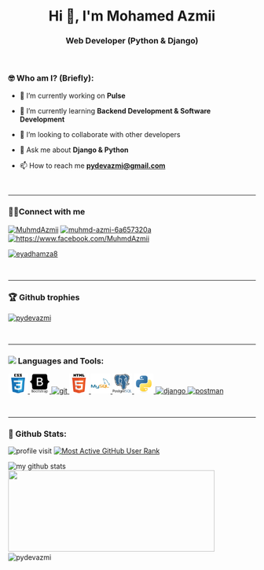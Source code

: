 

<h1 align="center">Hi 👋, I'm Mohamed Azmii</h1>
<h3 align="center">Web Developer (Python & Django) </h3>

<br/>

### 🤓 Who am I? (Briefly):

- 🔭 I’m currently working on **Pulse**

- 🌱 I’m currently learning **Backend Development & Software Development**

- 👯 I’m looking to collaborate with other developers

- 💬 Ask me about **Django & Python**

- 📫 How to reach me **pydevazmi@gmail.com**

<br/>
<hr>

    
### 👨‍💻Connect with me

<p align="left">
    <a href="https://twitter.com/MuhmdAzmii" target="blank"><img align="center" src="https://raw.githubusercontent.com/rahuldkjain/github-profile-readme-generator/master/src/images/icons/Social/twitter.svg" alt="MuhmdAzmii" height="30" width="40" /></a>
    <a href="https://linkedin.com/in/muhmd-azmi-6a657320a" target="blank"><img align="center" src="https://raw.githubusercontent.com/rahuldkjain/github-profile-readme-generator/master/src/images/icons/Social/linked-in-alt.svg" alt="muhmd-azmi-6a657320a" height="30" width="40" /></a>
    <a href="https://fb.com/MuhmdAzmii" target="blank"><img align="center" src="https://raw.githubusercontent.com/rahuldkjain/github-profile-readme-generator/master/src/images/icons/Social/facebook.svg" alt="https://www.facebook.com/MuhmdAzmii" height="30" width="40" /></a>
</p>

<p align="left">
    <a href="https://twitter.com/MuhmdAzmii" target="blank"><img src="https://img.shields.io/twitter/follow/MuhmdAzmii?logo=twitter&style=for-the-badge" alt="eyadhamza8" /></a> 
</p>

<br/>
<hr>

### 🏆 Github trophies
<div align="left">
<p align="left"> <a href="https://github.com/ryo-ma/github-profile-trophy"><img src="https://github-profile-trophy.vercel.app/?username=pydevazmi&theme=onedark&no-frame=true&row=1" alt="pydevazmi" /></a> </p></div>

<br/>
<hr>


<h3 align="left"><img src="https://media.giphy.com/media/WUlplcMpOCEmTGBtBW/giphy.gif" width="50"> Languages and Tools:</h3>
<p align="left"> <a href="https://www.w3schools.com/css/" target="_blank" rel="noreferrer"> <img src="https://raw.githubusercontent.com/devicons/devicon/master/icons/css3/css3-original-wordmark.svg" alt="css3" width="40" height="40"/> </a> <a href="https://getbootstrap.com" target="_blank"> <img src="https://raw.githubusercontent.com/devicons/devicon/master/icons/bootstrap/bootstrap-plain-wordmark.svg" alt="bootstrap" width="40" height="40"/> </a> <a href="https://git-scm.com/" target="_blank" rel="noreferrer"> <img src="https://www.vectorlogo.zone/logos/git-scm/git-scm-icon.svg" alt="git" width="40" height="40"/> </a> <a href="https://www.w3.org/html/" target="_blank" rel="noreferrer"> <img src="https://raw.githubusercontent.com/devicons/devicon/master/icons/html5/html5-original-wordmark.svg" alt="html5" width="40" height="40"/> </a> <a href="https://www.mysql.com/" target="_blank" rel="noreferrer"> <img src="https://raw.githubusercontent.com/devicons/devicon/master/icons/mysql/mysql-original-wordmark.svg" alt="mysql" width="40" height="40"/> </a> <a href="https://www.postgresql.org" target="_blank" rel="noreferrer"> <img src="https://raw.githubusercontent.com/devicons/devicon/master/icons/postgresql/postgresql-original-wordmark.svg" alt="postgresql" width="40" height="40"/> </a> <a href="https://www.python.org" target="_blank" rel="noreferrer"> <img src="https://raw.githubusercontent.com/devicons/devicon/master/icons/python/python-original.svg" alt="python" width="40" height="40"/> </a>
<a href="https://www.djangoproject.com/" target="_blank"><img src="https://cdn.jsdelivr.net/gh/devicons/devicon/icons/django/django-plain.svg" alt="django" width="40" height="40"/></a><a href="https://postman.com" target="_blank"> <img src="https://www.vectorlogo.zone/logos/getpostman/getpostman-icon.svg" alt="postman" width="40" height="40"/> </a> </p>

<br/>
<hr>

### 👦 Github Stats:

<div align="left">

![profile visit](https://komarev.com/ghpvc/?username=pydevazmi) [![Most Active GitHub User Rank](https://endy419y2alipob.m.pipedream.net)](https://commits.top/egypt.html)

<p align="left">
<img src="https://github-readme-stats.vercel.app/api?username=pydevazmi&show_icons=true&theme=dark&count_private=true" alt="my github stats" width="420"/>
<img src="https://github-readme-streak-stats.herokuapp.com/?user=pydevazmi&theme=dark&background=000000" width="420" height="165">
<img align="left" src="https://github-readme-stats.vercel.app/api/top-langs?username=pydevazmi&show_icons=true&theme=dark&locale=en&layout=compact" alt="pydevazmi" />
</p>

</div>

